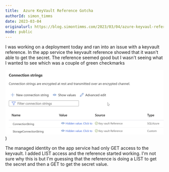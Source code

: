 ```yaml
---
title:  Azure KeyVault Reference Gotcha
authorId: simon_timms
date: 2023-03-04
originalurl: https://blog.simontimms.com/2023/03/04/azure-keyvaul-reference-gotcha
mode: public
---
```




I was working on a deployment today and ran into an issue with a keyvault reference. In the app service the keyvault reference showed that it wasn't able to get the secret. The reference seemed good but I wasn't seeing what I wanted to see which was a couple of green checkmarks

![](/images/2023-03-03-azure-keyvaul-reference-gotcha.md/2023-03-03-21-10-36.png))

The managed identity on the app service had only GET access to the keyvault. I added LIST access and the reference started working. I'm not sure why this is but I'm guessing that the reference is doing a LIST to get the secret and then a GET to get the secret value.